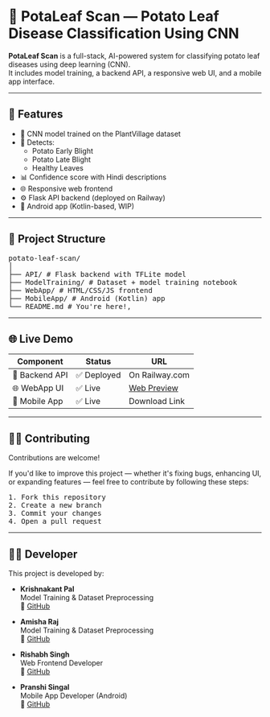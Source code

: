 # 🥔 PotaLeaf Scan — Potato Leaf Disease Classification Using CNN

**PotaLeaf Scan** is a full-stack, AI-powered system for classifying potato leaf diseases using deep learning (CNN).  
It includes model training, a backend API, a responsive web UI, and a mobile app interface.

---

## 🚀 Features

- 🧠 CNN model trained on the PlantVillage dataset
- 🌿 Detects:
  - Potato Early Blight
  - Potato Late Blight
  - Healthy Leaves
- 📊 Confidence score with Hindi descriptions
- 🌐 Responsive web frontend
- ⚙️ Flask API backend (deployed on Railway)
- 📱 Android app (Kotlin-based, WIP)

---

## 📂 Project Structure

<pre>potato-leaf-scan/
│
├── API/ # Flask backend with TFLite model
├── ModelTraining/ # Dataset + model training notebook
├── WebApp/ # HTML/CSS/JS frontend
├── MobileApp/ # Android (Kotlin) app
└── README.md # You're here!,</pre>

---

## 🌐 Live Demo

| Component      | Status     | URL                                                                 |
|----------------|------------|----------------------------------------------------------------------|
| 🧠 Backend API  | ✅ Deployed | On Railway.com |
| 🌐 WebApp UI    | ✅ Live      | [Web Preview](https://iskrishnakantpal.github.io/potaleaf-scan/)               |
| 📱 Mobile App   | ✅ Live       | Download Link                                                    |

---

## 🙋‍♀️ Contributing

Contributions are welcome!

If you'd like to improve this project — whether it's fixing bugs, enhancing UI, or expanding features — feel free to contribute by following these steps:

<pre>1. Fork this repository
2. Create a new branch
3. Commit your changes
4. Open a pull request</pre>

---

## 👩‍💻 Developer

This project is developed by:

- **Krishnakant Pal**  
  Model Training & Dataset Preprocessing   
  🔗 [GitHub](https://github.com/iskrishnakantpal)

- **Amisha Raj**  
  Model Training & Dataset Preprocessing  
  🔗 [GitHub](https://github.com/)

- **Rishabh Singh**  
  Web Frontend Developer  
  🔗 [GitHub](https://github.com/)

- **Pranshi Singal**  
  Mobile App Developer (Android)  
  🔗 [GitHub](https://github.com/)

